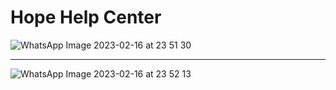 # Hope Help Center
![WhatsApp Image 2023-02-16 at 23 51 30](https://user-images.githubusercontent.com/96195283/219458761-67138d23-b4f6-4c51-93e6-35a04d6fa5ec.jpg) <hr>
![WhatsApp Image 2023-02-16 at 23 52 13](https://user-images.githubusercontent.com/96195283/219458836-4342247f-928b-4bf1-a15d-8917504c5d81.jpg)

